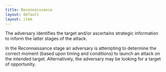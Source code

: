 ```yaml
---
title: Reconnaissance
layout: default
layout: item
---
```


<p>The adversary identifies the target and/or ascertains strategic information to inform the latter stages of the attack.</p>
<p>In the Reconnaissance stage an adversary is attempting to determine the correct moment (based upon timing and conditions) to launch an attack on the intended target. Alternatively, the adversary may be looking for a target of opportunity.</p>
